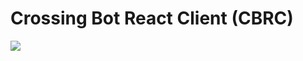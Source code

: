 # Crossing Bot React Client (CBRC)

![](https://cdn.discordapp.com/attachments/685583064885100568/719665723986804793/crossingbotv1.png)

